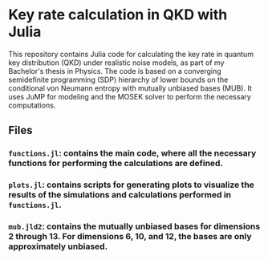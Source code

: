 # Key rate calculation in QKD with Julia
This repository contains Julia code for calculating the key rate in quantum key distribution (QKD) under realistic noise models, as part of my Bachelor's thesis in Physics. The code is based on a converging semidefinite programming (SDP) hierarchy of lower bounds on the conditional von Neumann entropy with mutually unbiased bases (MUB). It uses JuMP for modeling and the MOSEK solver to perform the necessary computations.

## Files
### `functions.jl`: contains the main code, where all the necessary functions for performing the calculations are defined. 
### `plots.jl`: contains scripts for generating **plots** to visualize the results of the simulations and calculations performed in `functions.jl`. 
### `mub.jld2`: contains the mutually unbiased bases for dimensions 2 through 13. For dimensions 6, 10, and 12, the bases are only approximately unbiased.
